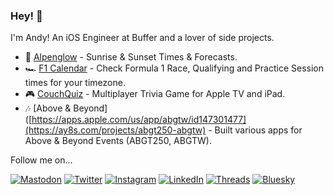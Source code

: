 ### Hey! 👋

I'm Andy! An iOS Engineer at Buffer and a lover of side projects.

- 🌅 [Alpenglow](https://alpenglowapp.com) - Sunrise & Sunset Times & Forecasts.
- 🏎 [F1 Calendar](https://f1calendar.com) - Check Formula 1 Race, Qualifying and Practice Session times for your timezone.
- 🎮 [CouchQuiz](https://couchquiz.tv) - Multiplayer Trivia Game for Apple TV and iPad.
- 🎶 [Above & Beyond]([https://apps.apple.com/us/app/abgtw/id147301477](https://ay8s.com/projects/abgt250-abgtw) - Built various apps for Above & Beyond Events (ABGT250, ABGTW).


Follow me on...
<p align="left">
<a href="https://mastodon.social/@ay8s"><img src="https://img.shields.io/badge/-Mastodon-%235149f5" alt="Mastodon"/></a> 
<a href="https://www.twitter.com/ay8s"><img src="https://img.shields.io/badge/-Twitter-%231DA1F2" alt="Twitter" /></a> 
<a href="https://www.instagram.com/ay8ss"><img src="https://img.shields.io/badge/-Instagram-%23eb13a5" alt="Instagram" /></a> 
<a href="https://www.linkedin.com/in/andrew-yates-a251b323/"><img src="https://img.shields.io/badge/-LinkedIn-%233781da" alt="LinkedIn"/></a> 
<a href="https://www.threads.net/@ay8ss"><img src="https://img.shields.io/badge/-Threads-%23000000" alt="Threads"/></a> 
<a href="https://bsky.app/profile/ay8s.com"><img src="https://img.shields.io/badge/-Bluesky-%230b6cff" alt="Bluesky"/></a> 
</p>
